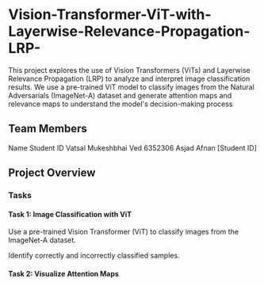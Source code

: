 # Vision-Transformer-ViT-with-Layerwise-Relevance-Propagation-LRP-

This project explores the use of Vision Transformers (ViTs) and Layerwise Relevance Propagation (LRP) to analyze and interpret image classification results. We use a pre-trained ViT model to classify images from the Natural Adversarials (ImageNet-A) dataset and generate attention maps and relevance maps to understand the model's decision-making process

## Team Members
Name	Student ID
Vatsal Mukeshbhai Ved	6352306
Asjad Afnan [Student ID]

## Project Overview
### Tasks
#### Task 1: Image Classification with ViT
Use a pre-trained Vision Transformer (ViT) to classify images from the ImageNet-A dataset.

Identify correctly and incorrectly classified samples.

#### Task 2: Visualize Attention Maps




